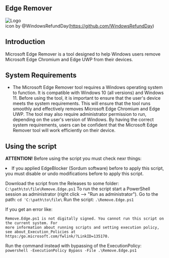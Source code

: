## Edge Remover
![Logo](https://i.imgur.com/SRMpQhj.png)  
icon by @WindowsRefundDay(https://github.com/WindowsRefundDay)

## Introduction
Microsoft Edge Remover is a tool designed to help Windows users remove Microsoft Edge Chromium and Edge UWP from their devices.

## System Requirements

 - The Microsoft Edge Remover tool requires a Windows operating system to function. It is compatible with Windows 10 (all versions) and Windows 11. Before using the tool, it is important to ensure that the user's device meets the system requirements. This will ensure that the tool runs smoothly and effectively removes Microsoft Edge Chromium and Edge UWP. The tool may also require administrator permission to run, depending on the user's version of Windows. By having the correct system requirements, users can be confident that the Microsoft Edge Remover tool will work efficiently on their device.



## Using the script
__ATTENTION!__ Before using the script you must check nexr things:
 <li> If you applied EdgeBlocker (Sordum software) before to apply this script, you must disable or undo modifications before to apply this script.

Download the script from the Releases to some folder: `C:\path\to\file\Remove.Edge.ps1`
To run the script start a PowerShell session as administrator (right click --> "Run as administrator").
Go to the path: `cd 'C:\path\to\file\`
Run the script: `.\Remove.Edge.ps1`

If you get an error like:
```
Remove.Edge.ps1 is not digitally signed. You cannot run this script on the current system. For
more information about running scripts and setting execution policy, see about_Execution_Policies at
https:/go.microsoft.com/fwlink/?LinkID=135170.
```

Run the command instead with bypassing of the ExecutionPolicy: 
`powershell -ExecutionPolicy Bypass -File .\Remove.Edge.ps1`

